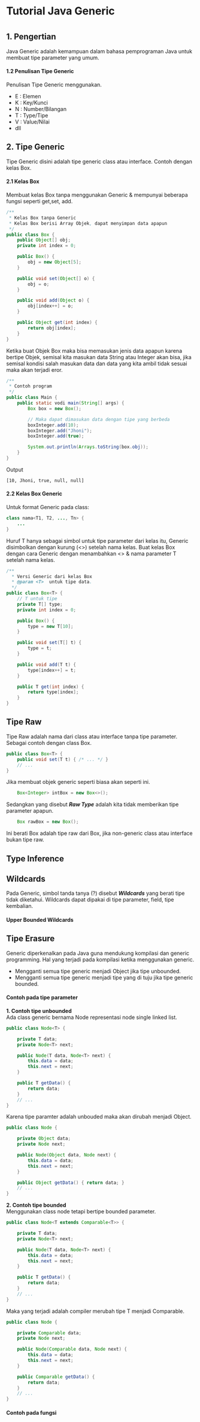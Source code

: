 # Tutorial Java Generic
#
## 1. Pengertian
Java Generic adalah kemampuan dalam bahasa pemprograman Java untuk membuat tipe parameter yang umum.  

#### 1.2 Penulisan Tipe Generic
Penulisan Tipe Generic menggunakan.  

- E : Elemen
- K : Key/Kunci
- N : Number/Bilangan
- T : Type/Tipe
- V : Value/Nilai
- dll  

## 2. Tipe Generic
Tipe Generic disini adalah tipe generic class atau interface. Contoh dengan kelas Box.  

#### 2.1 Kelas Box
Membuat kelas Box tanpa menggunakan Generic & mempunyai beberapa fungsi seperti get,set, add.

```Java
/**
 * Kelas Box tanpa Generic
 * Kelas Box berisi Array Objek, dapat menyimpan data apapun
 */
public class Box {
	public Object[] obj;
	private int index = 0;

	public Box() {
		obj = new Object[5];
	}

	public void set(Object[] o) {
		obj = o;
	}

	public void add(Object o) {
		obj[index++] = o;
	}

	public Object get(int index) {
		return obj[index];
	}
}

```

Ketika buat Objek Box maka bisa memasukan jenis data apapun karena bertipe Objek, semisal kita masukan data String atau Integer akan bisa, jika semisal kondisi salah masukan data dan data yang kita ambil tidak sesuai maka akan terjadi eror.  

```Java
/**
 * Contoh program
 */ 
public class Main {
	public static vodi main(String[] args) {
		Box box = new Box();

		// Maka dapat dimasukan data dengan tipe yang berbeda
		boxInteger.add(10);
		boxInteger.add("Jhoni");
		boxInteger.add(true);

		System.out.println(Arrays.toString(box.obj));
	}
}
```
Output  
```Terminal
[10, Jhoni, true, null, null]
```

#### 2.2 Kelas Box Generic
Untuk format Generic pada class:  
```Java
class nama<T1, T2, ..., Tn> {
	...
}
```
Huruf T hanya sebagai simbol untuk tipe parameter dari kelas itu, Generic disimbolkan dengan kurung (<>) setelah nama kelas. Buat kelas Box dengan cara Generic dengan menambahkan <> & nama parameter T setelah nama kelas.  
```Java
/**
  * Versi Generic dari kelas Box
  * @param <T>  untuk tipe data.
  */
public class Box<T> {
	// T untuk tipe
	private T[] type;
	private int index = 0;

	public Box() {
		type = new T[10];
	}

	public void set(T[] t) {
		type = t;
	}

	public void add(T t) {
		type[index++] = t;
	}

	public T get(int index) {
		return type[index];
	}
}
```

## Tipe Raw
Tipe Raw adalah nama dari class atau interface tanpa tipe parameter. Sebagai contoh dengan class Box.
```Java
public class Box<T> {
    public void set(T t) { /* ... */ }
    // ...
}
```
Jika membuat objek generic seperti biasa akan seperti ini.
```Java
	Box<Integer> intBox = new Box<>();
```
Sedangkan yang disebut ***Raw Type*** adalah kita tidak memberikan tipe parameter apapun.
```Java
	Box rawBox = new Box();
```
Ini berati Box adalah tipe raw dari Box<T>, jika non-generic class atau interface bukan tipe raw.

## Type Inference

## Wildcards
Pada Generic, simbol tanda tanya (?) disebut ***Wildcards*** yang berati tipe tidak diketahui. Wildcards dapat dipakai di tipe parameter, field, tipe kembalian.  

#### Upper Bounded Wildcards

## Tipe Erasure
Generic diperkenalkan pada Java guna mendukung kompilasi dan generic programming. Hal yang terjadi pada kompilasi ketika menggunakan generic.

- Mengganti semua tipe generic menjadi Object jika tipe unbounded.
- Mengganti semua tipe generic menjadi tipe yang di tuju jika tipe generic bounded.
#### Contoh pada tipe parameter
**1. Contoh tipe unbounded**  
Ada class generic bernama Node representasi node single linked list.
```Java
public class Node<T> {

	private T data;
	private Node<T> next;

	public Node(T data, Node<T> next) {
		this.data = data;
		this.next = next;
	}

	public T getData() {
		return data;
	}
	// ...
}
```

Karena tipe paramter adalah unbouded maka akan dirubah menjadi Object.

```Java
public class Node {

    private Object data;
    private Node next;

    public Node(Object data, Node next) {
        this.data = data;
        this.next = next;
    }

    public Object getData() { return data; }
    // ...
}
```

**2. Contoh tipe bounded**  
Menggunakan class node tetapi bertipe bounded parameter.
```Java
public class Node<T extends Comparable<T>> {

	private T data;
	private Node<T> next;

	public Node(T data, Node<T> next) {
		this.data = data;
		this.next = next;
	}

	public T getData() {
		return data;
	}
	// ...
}
```
Maka yang terjadi adalah compiler merubah tipe T menjadi Comparable.

```Java
public class Node {

    private Comparable data;
    private Node next;

    public Node(Comparable data, Node next) {
        this.data = data;
        this.next = next;
    }

    public Comparable getData() {
    	return data;
    }
    // ...
}
```

#### Contoh pada fungsi

